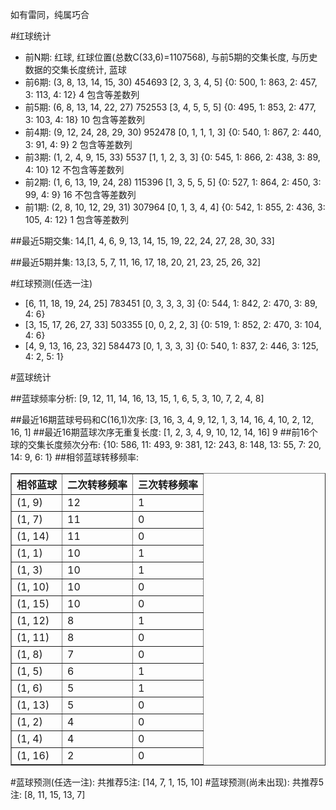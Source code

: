 <!-- 
.. title: 双色球2016053期(2016-05-10)数据分析报告
.. slug: slott-2016053-2016-05-10-report
.. date: 2016-05-11 08:00:00 UTC+08:00
.. tags: Lottery
.. link: 
.. description: 
.. type: text
-->

如有雷同，纯属巧合

<!-- TEASER_END-->

#红球统计

- 前N期: 红球, 红球位置(总数C(33,6)=1107568), 与前5期的交集长度, 与历史数据的交集长度统计, 蓝球
- 前6期: (3, 8, 13, 14, 15, 30) 454693 [2, 3, 3, 4, 5] {0: 500, 1: 863, 2: 457, 3: 113, 4: 12} 4 包含等差数列
- 前5期: (6, 8, 13, 14, 22, 27) 752553 [3, 4, 5, 5, 5] {0: 495, 1: 853, 2: 477, 3: 103, 4: 18} 10 包含等差数列
- 前4期: (9, 12, 24, 28, 29, 30) 952478 [0, 1, 1, 1, 3] {0: 540, 1: 867, 2: 440, 3: 91, 4: 9} 2 包含等差数列
- 前3期: (1, 2, 4, 9, 15, 33) 5537 [1, 1, 2, 3, 3] {0: 545, 1: 866, 2: 438, 3: 89, 4: 10} 12 不包含等差数列
- 前2期: (1, 6, 13, 19, 24, 28) 115396 [1, 3, 5, 5, 5] {0: 527, 1: 864, 2: 450, 3: 99, 4: 9} 16 不包含等差数列
- 前1期: (2, 8, 10, 12, 29, 31) 307964 [0, 1, 3, 4, 4] {0: 542, 1: 855, 2: 436, 3: 105, 4: 12} 1 包含等差数列

##最近5期交集:
14,[1, 4, 6, 9, 13, 14, 15, 19, 22, 24, 27, 28, 30, 33]

##最近5期并集:
13,[3, 5, 7, 11, 16, 17, 18, 20, 21, 23, 25, 26, 32]

#红球预测(任选一注)

- [6, 11, 18, 19, 24, 25] 783451 [0, 3, 3, 3, 3] {0: 544, 1: 842, 2: 470, 3: 89, 4: 6}
- [3, 15, 17, 26, 27, 33] 503355 [0, 0, 2, 2, 3] {0: 519, 1: 852, 2: 470, 3: 104, 4: 6}
- [4, 9, 13, 16, 23, 32] 584473 [0, 1, 3, 3, 3] {0: 540, 1: 837, 2: 446, 3: 125, 4: 2, 5: 1}

#蓝球统计

##蓝球频率分析:
[9, 12, 11, 14, 16, 13, 15, 1, 6, 5, 3, 10, 7, 2, 4, 8]

##最近16期蓝球号码和C(16,1)次序:
 [3, 16, 3, 4, 9, 12, 1, 3, 14, 16, 4, 10, 2, 12, 16, 1]
##最近16期蓝球次序无重复长度:
 [1, 2, 3, 4, 9, 10, 12, 14, 16] 9
##前16个球的交集长度频次分布:
{10: 586, 11: 493, 9: 381, 12: 243, 8: 148, 13: 55, 7: 20, 14: 9, 6: 1}
##相邻蓝球转移频率:
 <table border="1" class="table table-striped dataframe">
  <thead>
    <tr style="text-align: right;">
      <th>相邻蓝球</th>
      <th>二次转移频率</th>
      <th>三次转移频率</th>
    </tr>
  </thead>
  <tbody>
    <tr>
      <td>(1, 9)</td>
      <td>12</td>
      <td>1</td>
    </tr>
    <tr>
      <td>(1, 7)</td>
      <td>11</td>
      <td>0</td>
    </tr>
    <tr>
      <td>(1, 14)</td>
      <td>11</td>
      <td>0</td>
    </tr>
    <tr>
      <td>(1, 1)</td>
      <td>10</td>
      <td>1</td>
    </tr>
    <tr>
      <td>(1, 3)</td>
      <td>10</td>
      <td>1</td>
    </tr>
    <tr>
      <td>(1, 10)</td>
      <td>10</td>
      <td>0</td>
    </tr>
    <tr>
      <td>(1, 15)</td>
      <td>10</td>
      <td>0</td>
    </tr>
    <tr>
      <td>(1, 12)</td>
      <td>8</td>
      <td>1</td>
    </tr>
    <tr>
      <td>(1, 11)</td>
      <td>8</td>
      <td>0</td>
    </tr>
    <tr>
      <td>(1, 8)</td>
      <td>7</td>
      <td>0</td>
    </tr>
    <tr>
      <td>(1, 5)</td>
      <td>6</td>
      <td>1</td>
    </tr>
    <tr>
      <td>(1, 6)</td>
      <td>5</td>
      <td>1</td>
    </tr>
    <tr>
      <td>(1, 13)</td>
      <td>5</td>
      <td>0</td>
    </tr>
    <tr>
      <td>(1, 2)</td>
      <td>4</td>
      <td>0</td>
    </tr>
    <tr>
      <td>(1, 4)</td>
      <td>4</td>
      <td>0</td>
    </tr>
    <tr>
      <td>(1, 16)</td>
      <td>2</td>
      <td>0</td>
    </tr>
  </tbody>
</table>
#蓝球预测(任选一注):
共推荐5注: [14, 7, 1, 15, 10]
#蓝球预测(尚未出现):
共推荐5注: [8, 11, 15, 13, 7]

